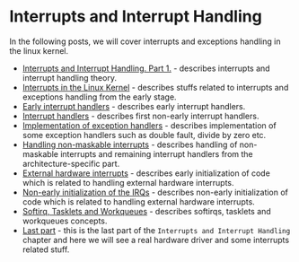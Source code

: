 # Interrupts and Interrupt Handling

In the following posts, we will cover interrupts and exceptions handling in the linux kernel.

* [Interrupts and Interrupt Handling. Part 1.](interrupts-1.md) - describes interrupts and interrupt handling theory.
* [Interrupts in the Linux Kernel](interrupts-2.md) - describes stuffs related to interrupts and exceptions handling from the early stage.
* [Early interrupt handlers](interrupts-3.md) - describes early interrupt handlers.
* [Interrupt handlers](interrupts-4.md) - describes first non-early interrupt handlers.
* [Implementation of exception handlers](interrupts-5.md) - describes implementation of some exception handlers such as double fault, divide by zero etc.
* [Handling non-maskable interrupts](interrupts-6.md) - describes handling of non-maskable interrupts and remaining interrupt handlers from the architecture-specific part.
* [External hardware interrupts](interrupts-7.md) - describes early initialization of code which is related to handling external hardware interrupts.
* [Non-early initialization of the IRQs](interrupts-8.md) - describes non-early initialization of code which is related to handling external hardware interrupts.
* [Softirq, Tasklets and Workqueues](interrupts-9.md) - describes softirqs, tasklets and workqueues concepts.
* [Last part](interrupts-10.md) - this is the last part of the `Interrupts and Interrupt Handling` chapter and here we will see a real hardware driver and some interrupts related stuff.
